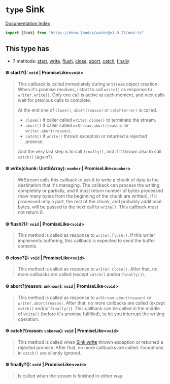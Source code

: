 # `type` Sink

[Documentation Index](../README.md)

```ts
import {Sink} from "https://deno.land/x/water@v1.0.27/mod.ts"
```

## This type has

- 7 methods:
[start](#-start-void--promiselikevoid),
[write](#-writechunk-uint8array-number--promiselikenumber),
[flush](#-flush-void--promiselikevoid),
[close](#-close-void--promiselikevoid),
[abort](#-abortreason-unknown-void--promiselikevoid),
[catch](#-catchreason-unknown-void--promiselikevoid),
[finally](#-finally-void--promiselikevoid)


#### ⚙ start?(): `void` | PromiseLike\<`void`>

> This callback is called immediately during `WrStream` object creation.
> When it's promise resolves, i start to call `write()` as response to `writer.write()`.
> Only one call is active at each moment, and next calls wait for previous calls to complete.
> 
> At the end one of `close()`, `abort(reason)` or `catch(error)` is called.
> - `close()` if caller called `writer.close()` to terminate the stream.
> - `abort()` if caller called `wrStream.abort(reason)` or `writer.abort(reason)`.
> - `catch()` if `write()` thrown exception or returned a rejected promise.
> 
> And the very last step is to call `finally()`, and if it thrown also to call `catch()` (again?).



#### ⚙ write(chunk: Uint8Array): `number` | PromiseLike\<`number`>

> WrStream calls this callback to ask it to write a chunk of data to the destination that it's managing.
> The callback can process the writing completely or partially, and it must return number of bytes processed
> (how many bytes from the beginning of the chunk are written).
> If it processed only a part, the rest of the chunk, and probably additional bytes,
> will be passed to the next call to `write()`.
> This callback must not return 0.



#### ⚙ flush?(): `void` | PromiseLike\<`void`>

> This method is called as response to `writer.flush()`.
> If this writer implements buffering, this callback is expected to send the buffer contents.



#### ⚙ close?(): `void` | PromiseLike\<`void`>

> This method is called as response to `writer.close()`.
> After that, no more callbacks are called (except `catch()` and/or `finally()`).



#### ⚙ abort?(reason: `unknown`): `void` | PromiseLike\<`void`>

> This method is called as response to `wrStream.abort(reason)` or `writer.abort(reason)`.
> After that, no more callbacks are called (except `catch()` and/or `finally()`).
> This callback can be called in the middle of `write()` (before it's promise fulfilled), to let
> you interrupt the writing operation.



#### ⚙ catch?(reason: `unknown`): `void` | PromiseLike\<`void`>

> This method is called when [Sink.write](../type.Sink/README.md#-writechunk-uint8array-number--promiselikenumber) thrown exception or returned a rejected promise.
> After that, no more callbacks are called.
> Exceptions in `catch()` are silently ignored.



#### ⚙ finally?(): `void` | PromiseLike\<`void`>

> Is called when the stream is finished in either way.



